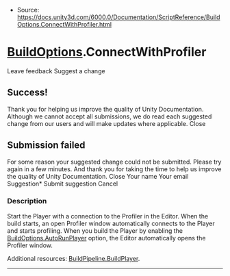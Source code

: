 * Source: https://docs.unity3d.com/6000.0/Documentation/ScriptReference/BuildOptions.ConnectWithProfiler.html

#  [BuildOptions](https://docs.unity3d.com/6000.0/Documentation/ScriptReference/BuildOptions.html).ConnectWithProfiler
Leave feedback
Suggest a change
## Success!
Thank you for helping us improve the quality of Unity Documentation. Although we cannot accept all submissions, we do read each suggested change from our users and will make updates where applicable.
Close
## Submission failed
For some reason your suggested change could not be submitted. Please <a>try again</a> in a few minutes. And thank you for taking the time to help us improve the quality of Unity Documentation.
Close
Your name Your email Suggestion* Submit suggestion
Cancel
### Description
Start the Player with a connection to the Profiler in the Editor.
When the build starts, an open Profiler window automatically connects to the Player and starts profiling. When you build the Player by enabling the [BuildOptions.AutoRunPlayer](https://docs.unity3d.com/6000.0/Documentation/ScriptReference/BuildOptions.AutoRunPlayer.html) option, the Editor automatically opens the Profiler window.  
  
Additional resources: [BuildPipeline.BuildPlayer](https://docs.unity3d.com/6000.0/Documentation/ScriptReference/BuildPipeline.BuildPlayer.html).
* * *
